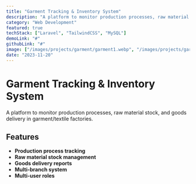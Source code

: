 ```yaml
---
title: "Garment Tracking & Inventory System"
description: "A platform to monitor production processes, raw material stock, and goods delivery in garment/textile factories."
category: "Web Development"
featured: true
techStack: ["Laravel", "TailwindCSS", "MySQL"]
demoLink: "#"
githubLink: "#"
image: ["/images/projects/garment/garment1.webp", "/images/projects/garment/garment2.webp", "/images/projects/garment/garment3.webp", "/images/projects/garment/garment4.webp", "/images/projects/garment/garment5.webp", "/images/projects/garment/garment6.webp", "/images/projects/garment/garment7.webp", "/images/projects/garment/garment8.webp"]
date: "2023-11-20"
---
```


# Garment Tracking & Inventory System

A platform to monitor production processes, raw material stock, and goods delivery in garment/textile factories.

## Features

- **Production process tracking**
- **Raw material stock management**
- **Goods delivery reports**
- **Multi-branch system**
- **Multi-user roles**